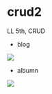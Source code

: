 # crud2
LL 5th, CRUD

- blog

<img src="https://user-images.githubusercontent.com/63948884/103580883-4e86c380-4f1e-11eb-8a94-a6e3a88bf3a0.png">

- albumn

<img src="https://user-images.githubusercontent.com/63948884/103580910-5f373980-4f1e-11eb-8d2c-73948fe0c6af.png">
